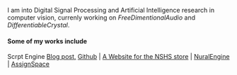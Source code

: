 I am into Digital Signal Processing and Artificial Intelligence research in computer vision, currenly working on *FreeDimentionalAudio* and  *DifferentiableCrystal*.

#### Some of my works include
Scrpt Engine
[Blog post,](https://christian-o.medium.com/i-designed-scrpt-engine-and-here-is-my-experience-81938a04a717)
[Github](https://github.com/christian-ochei/Scrpt)
| [A Website for the NSHS store](https://schoolstore12348.editorx.io/menu)
| [NuralEngine](https://github.com/christian-ochei/NuralEngine)
| [AssignSpace](https://github.com/christian-ochei/AssignSpace)
